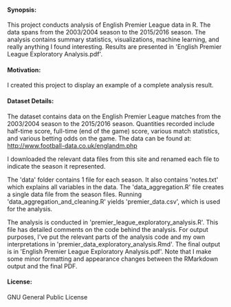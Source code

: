 #### Synopsis:
This project conducts analysis of English Premier League data in R. The data spans from the 2003/2004 season to the 2015/2016 season. The analysis contains summary statistics, visualizations, machine learning, and really anything I found interesting. Results are presented in 'English Premier League Exploratory Analysis.pdf'.

#### Motivation:
I created this project to display an example of a complete analysis result.

#### Dataset Details:
The dataset contains data on the English Premier League matches from the 2003/2004 season to the 2015/2016 season. Quantities recorded include half-time score, full-time (end of the game) score, various match statistics, and various betting odds on the game.
The data can be found at:
http://www.football-data.co.uk/englandm.php

I downloaded the relevant data files from this site and renamed each file to indicate the season it represented.

The 'data' folder contains 1 file for each season. It also contains 'notes.txt' which explains all variables in the data. The 'data_aggregation.R' file creates a single data file from the season files. Running 'data_aggregation_and_cleaning.R' yields 'premier_data.csv', which is used for the analysis.

The analysis is conducted in 'premier_league_exploratory_analysis.R'. This file has detailed comments on the code behind the analysis.
For output purposes, I've put the relevant parts of the analysis code and my own interpretations in 'premier_data_exploratory_analysis.Rmd'. The final output is in 'English Premier League Exploratory Analysis.pdf'. Note that I make some minor formatting and appearance changes between the RMarkdown output and the final PDF.

#### License:
GNU General Public License
